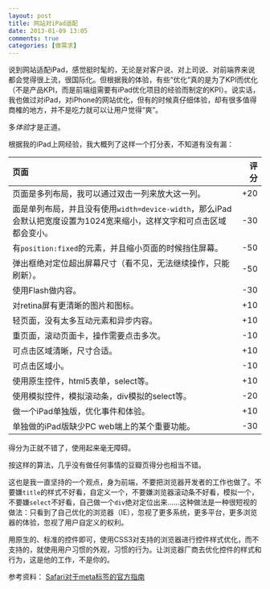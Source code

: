 ```yaml
---
layout: post
title: 网站对iPad适配
date: 2013-01-09 13:05
comments: true
categories: [做需求]
---
```


说到网站适配iPad，感觉挺时髦的，无论是对客户说、对上司说、对前端界来说都会觉得很上流，很国际化。但根据我的体验，有些“优化”真的是为了KPI而优化（不是产品KPI，而是前端组需要有iPad优化项目的经验而制定的KPI）。说实话，我也做过对iPad，对iPhone的网站优化，但有的时候真仔细体验，却有很多值得商榷的地方，并不是吃力就可以让用户觉得“爽”。

多*体验*才是正道。

根据我的iPad上网经验，我大概列了这样一个打分表，不知道有没有漏：

| 页面        | 评分 |
|:------------------|------------:|
| 页面是多列布局，我可以通过双击一列来放大这一列。              |        +20 |
| 面是单列布局，并且没有使用`width=device-width`，那么iPad会默认把宽度设置为1024宽来缩小，这样文字和可点击区域都会变小。            |      -30 |
| 有`position:fixed`的元素，并且缩小页面的时候挡住屏幕。              |        -50 |
| 弹出框绝对定位超出屏幕尺寸（看不见，无法继续操作，只能刷新）。 | -50 |
| 使用Flash做内容。                |          -30 |
| 对retina屏有更清晰的图片和图标。              |      +10 |
| 轻页面，没有太多互动元素和异步内容。           |     +10 |
| 重页面，滚动页面卡，操作需要点击多次。           |     -10 |
| 可点击区域清晰，尺寸合适。           |     +10 |
| 可点击区域小。           |     -10 |
| 使用原生控件，html5表单，select等。|+10|
| 使用模拟控件，模拟滚动条，div模拟的select等。           |     -20 |
| 做一个iPad单独版，优化事件和体验。           |     +10 |
| 单独做的iPad版缺少PC web端上的某个重要功能。           |     -30 |

得分为正就不错了，使用起来毫无障碍。

按这样的算法，几乎没有做任何事情的豆瓣页得分也相当不错。

这也是我一直坚持的一个观点，身为前端，不要把浏览器开发者的工作也做了。不要嫌`title`的样式不好看，自定义一个，不要嫌浏览器滚动条不好看，模拟一个，不要嫌`select`不好看，自己做一个`div`绝对定位出来……这种做法是一种很短视的做法：只看到了自己优化的浏览器（IE），忽视了更多系统，更多平台，更多浏览器的体验，忽视了用户自定义的权利。

用原生的、标准的控件即可，使用CSS3对支持的浏览器进行控件样式优化，而不支持的，就使用用户习惯的外观，习惯的行为。让浏览器厂商去优化控件的样式和行为，这是他的工作，不是你的。


参考资料：
[Safari对于meta标签的官方指南](http://developer.apple.com/library/safari/#documentation/appleapplications/reference/SafariHTMLRef/Articles/MetaTags.html)